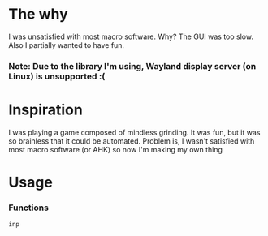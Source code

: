 # The why

I was unsatisfied with most macro software. Why? The GUI was too slow. Also I partially wanted to have fun.

### Note: Due to the library I'm using, Wayland display server (on Linux) is unsupported :(

# Inspiration

I was playing a game composed of mindless grinding. It was fun, but it was so brainless that it could be automated. Problem is, I wasn't satisfied with most macro software (or AHK) so now I'm making my own thing

# Usage

### Functions

`inp`